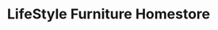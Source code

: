 ---
title: "LifeStyle Furniture Homestore"
url: /fresno/lifestyle-furniture-homestore/
shop: Möbel
---